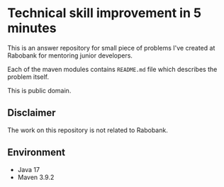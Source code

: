 Technical skill improvement in 5 minutes
========================================

This is an answer repository for small piece of problems
I've created at Rabobank for mentoring junior developers.

Each of the maven modules contains `README.md` file which
describes the problem itself.

This is public domain.

Disclaimer
----------

The work on this repository is not related to Rabobank.

Environment
-----------

- Java 17
- Maven 3.9.2
